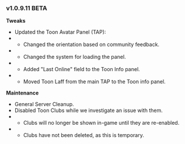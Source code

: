 ### v1.0.9.11 BETA

**Tweaks**
- Updated the Toon Avatar Panel (TAP):
- - Changed the orientation based on community feedback.
- - Changed the system for loading the panel.
- - Added "Last Online" field to the Toon Info panel.
- - Moved Toon Laff from the main TAP to the Toon info panel.

**Maintenance**
- General Server Cleanup.
- Disabled Toon Clubs while we investigate an issue with them.
- - Clubs will no longer be shown in-game until they are re-enabled.
- - Clubs have not been deleted, as this is temporary.
